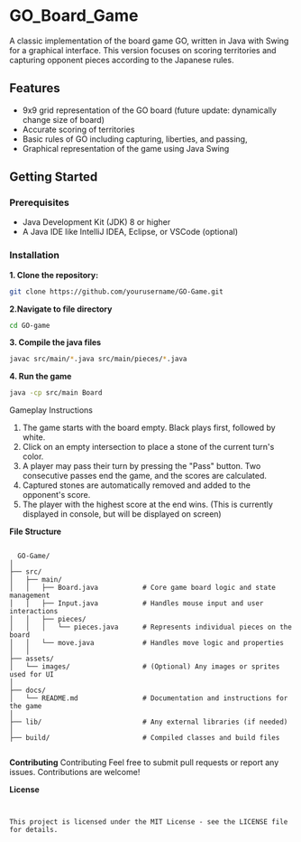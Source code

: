 # GO_Board_Game

A classic implementation of the board game GO, written in Java with Swing for a graphical interface. This version focuses on scoring territories and capturing opponent pieces according to the Japanese rules.

## **Features**

- 9x9 grid representation of the GO board (future update: dynamically change size of board)
- Accurate scoring of territories
- Basic rules of GO including capturing, liberties, and passing, 
- Graphical representation of the game using Java Swing

## **Getting Started**

### **Prerequisites**
- Java Development Kit (JDK) 8 or higher
- A Java IDE like IntelliJ IDEA, Eclipse, or VSCode (optional)

### **Installation**

**1. Clone the repository:**
```bash
git clone https://github.com/yourusername/GO-Game.git
```
**2.Navigate to file directory**
```bash
cd GO-game
```
**3. Compile the java files**
```bash
javac src/main/*.java src/main/pieces/*.java
```

**4. Run the game**
```bash
java -cp src/main Board
```

Gameplay Instructions
1) The game starts with the board empty. Black plays first, followed by white.
2) Click on an empty intersection to place a stone of the current turn's color.
3) A player may pass their turn by pressing the "Pass" button. Two consecutive passes end the game, and the scores are calculated.
4) Captured stones are automatically removed and added to the opponent's score.
5) The player with the highest score at the end wins. (This is currently displayed in console, but will be displayed on screen)


**File Structure**
<pre><code>
  GO-Game/
│
├── src/
│   ├── main/
│   │   ├── Board.java           # Core game board logic and state management
│   │   ├── Input.java           # Handles mouse input and user interactions
│   │   ├── pieces/
│   │   │   └── pieces.java      # Represents individual pieces on the board
│   │   └── move.java            # Handles move logic and properties
│   │
├── assets/
│   └── images/                  # (Optional) Any images or sprites used for UI
│
├── docs/
│   └── README.md                # Documentation and instructions for the game
│
├── lib/                         # Any external libraries (if needed)
│
├── build/                       # Compiled classes and build files

</code></pre>


**Contributing**
Contributing
Feel free to submit pull requests or report any issues. Contributions are welcome!

**License**
<pre><code>

This project is licensed under the MIT License - see the LICENSE file for details.</code></pre><code/>


